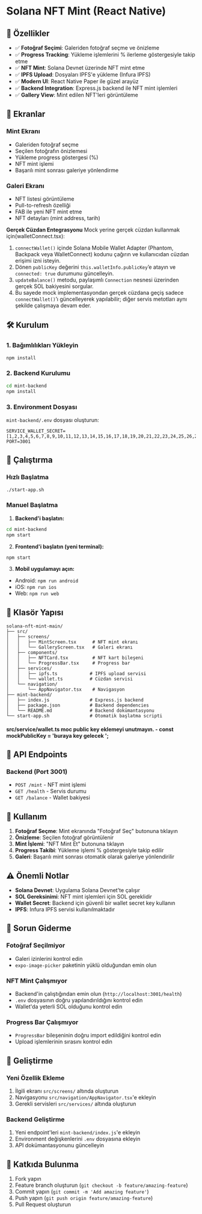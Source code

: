 # Solana NFT Mint (React Native)

## 🚀 Özellikler
- ✅ **Fotoğraf Seçimi**: Galeriden fotoğraf seçme ve önizleme
- ✅ **Progress Tracking**: Yükleme işlemlerini % ilerleme göstergesiyle takip etme
- ✅ **NFT Mint**: Solana Devnet üzerinde NFT mint etme
- ✅ **IPFS Upload**: Dosyaları IPFS'e yükleme (Infura IPFS)
- ✅ **Modern UI**: React Native Paper ile güzel arayüz
- ✅ **Backend Integration**: Express.js backend ile NFT mint işlemleri
- ✅ **Gallery View**: Mint edilen NFT'leri görüntüleme

## 📱 Ekranlar

### Mint Ekranı
- Galeriden fotoğraf seçme
- Seçilen fotoğrafın önizlemesi
- Yükleme progress göstergesi (%)
- NFT mint işlemi
- Başarılı mint sonrası galeriye yönlendirme

### Galeri Ekranı
- NFT listesi görüntüleme
- Pull-to-refresh özelliği
- FAB ile yeni NFT mint etme
- NFT detayları (mint address, tarih)
  
**Gerçek Cüzdan Entegrasyonu**
Mock yerine gerçek cüzdan kullanmak için(walletConnect.tsx):

1. `connectWallet()` içinde Solana Mobile Wallet Adapter (Phantom, Backpack veya WalletConnect) kodunu çağırın ve kullanıcıdan cüzdan erişimi izni isteyin.
2. Dönen `publicKey` değerini `this.walletInfo.publicKey`’e atayın ve `connected: true` durumunu güncelleyin.
3. `updateBalance()` metodu, paylaşımlı `Connection` nesnesi üzerinden gerçek SOL bakiyesini sorgular.
4. Bu sayede mock implementasyondan gerçek cüzdana geçiş sadece `connectWallet()`’ı güncelleyerek yapılabilir; diğer servis metotları aynı şekilde çalışmaya devam eder.

## 🛠️ Kurulum

### 1. Bağımlılıkları Yükleyin
```bash
npm install
```

### 2. Backend Kurulumu
```bash
cd mint-backend
npm install
```

### 3. Environment Dosyası
`mint-backend/.env` dosyası oluşturun:
```env
SERVICE_WALLET_SECRET=[1,2,3,4,5,6,7,8,9,10,11,12,13,14,15,16,17,18,19,20,21,22,23,24,25,26,27,28,29,30,31,32,33,34,35,36,37,38,39,40,41,42,43,44,45,46,47,48,49,50,51,52,53,54,55,56,57,58,59,60,61,62,63,64]
PORT=3001
```

## 🚀 Çalıştırma

### Hızlı Başlatma
```bash
./start-app.sh
```

### Manuel Başlatma

1. **Backend'i başlatın:**
```bash
cd mint-backend
npm start
```

2. **Frontend'i başlatın (yeni terminal):**
```bash
npm start
```

3. **Mobil uygulamayı açın:**
- Android: `npm run android`
- iOS: `npm run ios`
- Web: `npm run web`

## 📁 Klasör Yapısı

```
solana-nft-mint-main/
├── src/
│   ├── screens/
│   │   ├── MintScreen.tsx      # NFT mint ekranı
│   │   └── GalleryScreen.tsx   # Galeri ekranı
│   ├── components/
│   │   ├── NFTCard.tsx         # NFT kart bileşeni
│   │   └── ProgressBar.tsx     # Progress bar
│   ├── services/
│   │   ├── ipfs.ts            # IPFS upload servisi
│   │   └── wallet.ts          # Cüzdan servisi
│   └── navigation/
│       └── AppNavigator.tsx    # Navigasyon
├── mint-backend/
│   ├── index.js               # Express.js backend
│   ├── package.json           # Backend dependencies
│   └── README.md              # Backend dokümantasyonu
└── start-app.sh               # Otomatik başlatma scripti
```
#### src/service/wallet.ts moc public key eklemeyi unutmayın. - const mockPublicKey = 'buraya key gelecek '; #### 

## 🔧 API Endpoints

### Backend (Port 3001)
- `POST /mint` - NFT mint işlemi
- `GET /health` - Servis durumu
- `GET /balance` - Wallet bakiyesi

## 🎯 Kullanım

1. **Fotoğraf Seçme**: Mint ekranında "Fotoğraf Seç" butonuna tıklayın
2. **Önizleme**: Seçilen fotoğraf görüntülenir
3. **Mint İşlemi**: "NFT Mint Et" butonuna tıklayın
4. **Progress Takibi**: Yükleme işlemi % göstergesiyle takip edilir
5. **Galeri**: Başarılı mint sonrası otomatik olarak galeriye yönlendirilir

## ⚠️ Önemli Notlar

- **Solana Devnet**: Uygulama Solana Devnet'te çalışır
- **SOL Gereksinimi**: NFT mint işlemleri için SOL gereklidir
- **Wallet Secret**: Backend için güvenli bir wallet secret key kullanın
- **IPFS**: Infura IPFS servisi kullanılmaktadır

## 🐛 Sorun Giderme

### Fotoğraf Seçilmiyor
- Galeri izinlerini kontrol edin
- `expo-image-picker` paketinin yüklü olduğundan emin olun

### NFT Mint Çalışmıyor
- Backend'in çalıştığından emin olun (`http://localhost:3001/health`)
- `.env` dosyasının doğru yapılandırıldığını kontrol edin
- Wallet'da yeterli SOL olduğunu kontrol edin

### Progress Bar Çalışmıyor
- `ProgressBar` bileşeninin doğru import edildiğini kontrol edin
- Upload işlemlerinin sırasını kontrol edin

## 📝 Geliştirme

### Yeni Özellik Ekleme
1. İlgili ekranı `src/screens/` altında oluşturun
2. Navigasyonu `src/navigation/AppNavigator.tsx`'e ekleyin
3. Gerekli servisleri `src/services/` altında oluşturun

### Backend Geliştirme
1. Yeni endpoint'leri `mint-backend/index.js`'e ekleyin
2. Environment değişkenlerini `.env` dosyasına ekleyin
3. API dokümantasyonunu güncelleyin

## 🤝 Katkıda Bulunma

1. Fork yapın
2. Feature branch oluşturun (`git checkout -b feature/amazing-feature`)
3. Commit yapın (`git commit -m 'Add amazing feature'`)
4. Push yapın (`git push origin feature/amazing-feature`)
5. Pull Request oluşturun


